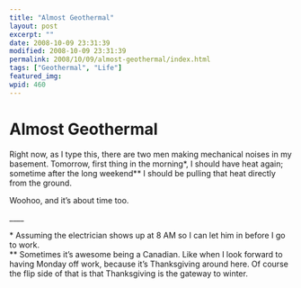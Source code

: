 ```yaml
---
title: "Almost Geothermal"
layout: post
excerpt: ""
date: 2008-10-09 23:31:39
modified: 2008-10-09 23:31:39
permalink: 2008/10/09/almost-geothermal/index.html
tags: ["Geothermal", "Life"]
featured_img: 
wpid: 460
---
```


# Almost Geothermal

Right now, as I type this, there are two men making mechanical noises in my basement. Tomorrow, first thing in the morning\*, I should have heat again; sometime after the long weekend\*\* I should be pulling that heat directly from the ground.

Woohoo, and it’s about time too.

\_\_\_\_

\* Assuming the electrician shows up at 8 AM so I can let him in before I go to work.  
\*\* Sometimes it’s awesome being a Canadian. Like when I look forward to having Monday off work, because it’s Thanksgiving around here. Of course the flip side of that is that Thanksgiving is the gateway to winter.